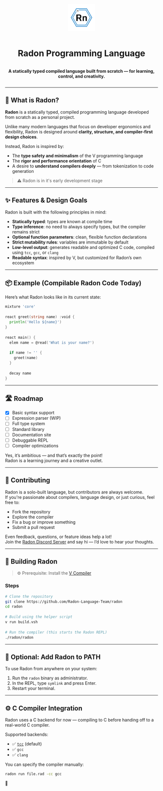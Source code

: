 <div align="center" style="display:grid;place-items:center;">

<p>
  <a href="https://github.com/Radon-Language-Team" target="_blank">
    <img width="90" src="./assets/Radon_1.jpg" alt="Radon Logo">
  </a>
</p>

<h1>Radon Programming Language</h1>

<p><strong>A statically typed compiled language built from scratch — for learning, control, and creativity.</strong></p>

</div>

---

## 🧬 What is Radon?

**Radon** is a statically typed, compiled programming language developed from scratch as a personal project.

Unlike many modern languages that focus on developer ergonomics and flexibility, Radon is designed around **clarity, structure, and compiler-first design choices**.

Instead, Radon is inspired by:
- The **type safety and minimalism** of the V programming language
- The **rigor and performance orientation** of C
- A desire to **understand compilers deeply** — from tokenization to code generation

> ⚠️ Radon is in it's early development stage

---

## ✨ Features & Design Goals

Radon is built with the following principles in mind:

- **Statically typed**: types are known at compile time
- **Type inference**: no need to always specify types, but the compiler remains strict
- **Optional function parameters**: clean, flexible function declarations
- **Strict mutability rules**: variables are immutable by default
- **Low-level output**: generates readable and optimized C code, compiled using `tcc`, `gcc`, or `clang`
- **Readable syntax**: inspired by V, but customized for Radon’s own ecosystem

---

## 📦 Example (Compilable Radon Code Today)

Here’s what Radon looks like in its current state:

```go
mixture 'core'

react greet(string name) :void {
  println('Hello ${name}')
}

react main() {
  elem name = @read('What is your name?')

  if name != '' {
    greet(name)
  }

  decay name
}
```
---

## 🛣 Roadmap

- [x] Basic syntax support
- [ ] Expression parser (WIP)
- [ ] Full type system
- [ ] Standard library
- [ ] Documentation site
- [ ] Debuggable REPL
- [ ] Compiler optimizations

Yes, it’s ambitious — and that’s exactly the point!  
Radon is a learning journey and a creative outlet.

---

## 🤝 Contributing

Radon is a solo-built language, but contributors are always welcome.  
If you're passionate about compilers, language design, or just curious, feel free to:

- Fork the repository
- Explore the compiler
- Fix a bug or improve something
- Submit a pull request

Even feedback, questions, or feature ideas help a lot!  
Join the [Radon Discord Server](https://discord.gg/UwKeDFssNH) and say hi — I’d love to hear your thoughts.

---

## 🧰 Building Radon

> ⚙️ Prerequisite: Install the [V Compiler](https://vlang.io)

### Steps

```bash
# Clone the repository
git clone https://github.com/Radon-Language-Team/radon
cd radon

# Build using the helper script
v run build.vsh

# Run the compiler (this starts the Radon REPL)
./radon/radon
```

---

## 🔗 Optional: Add Radon to PATH

To use Radon from anywhere on your system:

1. Run the `radon` binary as administrator.
2. In the REPL, type `symlink` and press Enter.
3. Restart your terminal.

---

## ⚙️ C Compiler Integration

Radon uses a C backend for now — compiling to C before handing off to a real-world C compiler.

Supported backends:
- ✅ [`tcc`](https://bellard.org/tcc/) (default)
- ✅ `gcc`
- ✅ `clang`

You can specify the compiler manually:

```bash
radon run file.rad -cc gcc
```

💙